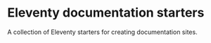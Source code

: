 # Eleventy documentation starters

A collection of Eleventy starters for creating documentation sites.


